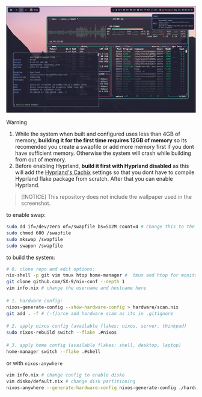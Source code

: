 ![image](hyprland-ss.png)

> [!WARNING]
> 1. While the system when built and configured uses less than 4GB of memory, **building it for the first time requires 12GB of memory** so its recomended you create a swapfile or add more memory first if you dont have sufficient memory. Otherwise the system will crash while building from out of memory.
> 2. Before enabling Hyprland, **build it first with Hyprland disabled** as this will add the [Hyprland's Cachix](https://wiki.hyprland.org/Nix/Cachix/) settings so that you dont have to compile Hyprland flake package from scratch. After that you can enable Hyprland.

> [!NOTICE]
> This repository does not include the wallpaper used in the screenshot.

to enable swap:

```sh
sudo dd if=/dev/zero of=/swapfile bs=512M count=4 # change this to the amount required
sudo chmod 600 /swapfile
sudo mkswap /swapfile
sudo swapon /swapfile
```

to build the system:

```sh
# 0. clone repo and edit options:
nix-shell -p git vim tmux htop home-manager #  tmux and htop for monitoring
git clone github.com/SX-9/nix-conf --depth 1
vim info.nix # change the username and hostname here

# 1. hardware config:
nixos-generate-config --show-hardware-config > hardware/scan.nix
git add . -f # (-f)orce add hardware scan as its in .gitignore

# 2. apply nixos config (available flakes: nixos, server, thinkpad)
sudo nixos-rebuild switch --flake .#nixos

# 3. apply home config (available flakes: shell, desktop, laptop)
home-manager switch --flake .#shell
```

or with `nixos-anywhere`

```sh
vim info.nix # change config to enable disko
vim disko/default.nix # change disk partitioning
nixos-anywhere --generate-hardware-config nixos-generate-config ./hardware/scan.nix --flake .#FLAKE --target-host root@HOST
```
